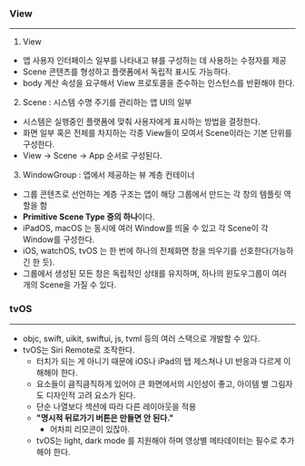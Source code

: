 ### View
---
1. View
- 앱 사용자 인터페이스 일부를 나타내고 뷰를 구성하는 데 사용하는 수정자를 제공
- Scene 콘텐츠를 형성하고 플랫폼에서 독립적 표시도 가능하다.
- body 계산 속성을 요구해서 View 프로토콜을 준수하는 인스턴스를 반환해야 한다.

2. Scene : 시스템 수명 주기를 관리하는 앱 UI의 일부
- 시스템은 실행중인 플랫폼에 맞춰 사용자에게 표시하는 방법을 결정한다.
- 화면 일부 혹은 전체를 차지하는 각종 View들이 모여서 Scene이라는 기본 단위를 구성한다.
- View -> Scene -> App 순서로 구성된다.

3. WindowGroup : 앱에서 제공하는 뷰 계층 컨테이너
- 그룹 콘텐츠로 선언하는 계층 구조는 앱이 해당 그룹에서 만드는 각 창의 템플릿 역할을 함
- **Primitive Scene Type 중의 하나**이다.
- iPadOS, macOS 는 동시에 여러 Window를 띄울 수 있고 각 Scene이 각 Window를 구성한다.
- iOS, watchOS, tvOS 는 한 번에 하나의 전체화면 창을 띄우기를 선호한다(가능하긴 한 듯).
- 그룹에서 생성된 모든 창은 독립적인 상태를 유지하며, 하나의 윈도우그룹이 여러 개의 Scene을 가질 수 있다.

### tvOS
---
- objc, swift, uikit, swiftui, js, tvml 등의 여러 스택으로 개발할 수 있다.
- tvOS는 Siri Remote로 조작한다.
    + 터치가 되는 게 아니기 때문에 iOS나 iPad의 탭 제스쳐나 UI 반응과 다르게 이해해야 한다.
    + 요소들이 큼직큼직하게 있어야 큰 화면에서의 시인성이 좋고, 아이템 별 그림자도 디자인적 고려 요소가 된다.
    + 단순 나열보다 섹션에 따라 다른 레이아웃을 적용
    + **"명시적 뒤로가기 버튼은 만들면 안 된다."**
        * 어차피 리모콘이 있잖아.
    + tvOS는 light, dark mode 를 지원해야 하며 영상별 메타데이터는 필수로 추가해야 한다.
